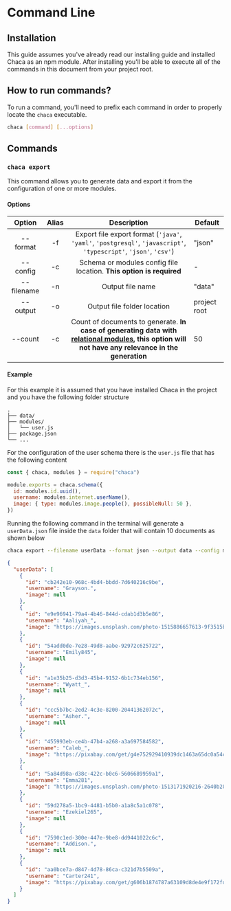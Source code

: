 # Command Line

## Installation

This guide assumes you've already read our installing guide and installed Chaca as an npm module. After installing you'll be able to execute all of the commands in this document from your project root.

## How to run commands?

To run a command, you'll need to prefix each command in order to properly locate the `chaca` executable.

```bash
chaca [command] [...options]
```

## Commands

### `chaca export`

This command allows you to generate data and export it from the configuration of one or more modules.

#### Options

|   Option   | Alias |                                                                                       Description                                                                                       | Default      |
| :--------: | :---: | :-------------------------------------------------------------------------------------------------------------------------------------------------------------------------------------: | ------------ |
|  --format  |  -f   |                                    Export file export format (`'java'`, `'yaml'`, `'postgresql'`, `'javascript'`, `'typescript'`, `'json'`, `'csv'`)                                    | "json"       |
|  --config  |  -c   |                                                           Schema or modules config file location. **This option is required**                                                           | -            |
| --filename |  -n   |                                                                                    Output file name                                                                                     | "data"       |
|  --output  |  -o   |                                                                               Output file folder location                                                                               | project root |
|  --count   |  -c   | Count of documents to generate. **In case of generating data with [relational modules](/relational-modules/multi-generate), this option will not have any relevance in the generation** | 50           |

#### Example

For this example it is assumed that you have installed Chaca in the project and you have the following folder structure

```shell
.
├── data/
├── modules/
│   └── user.js
├── package.json
└── ...
```

For the configuration of the user schema there is the `user.js` file that has the following content

```js title=user.js
const { chaca, modules } = require("chaca")

module.exports = chaca.schema({
  id: modules.id.uuid(),
  username: modules.internet.userName(),
  image: { type: modules.image.people(), possibleNull: 50 },
})
```

Running the following command in the terminal will generate a `userData.json` file inside the `data` folder that will contain 10 documents as shown below

```bash
chaca export --filename userData --format json --output data --config modules/user.js --count 10
```

```json
{
  "userData": [
    {
      "id": "cb242e10-968c-4bd4-bbdd-7d640216c9be",
      "username": "Grayson.",
      "image": null
    },
    {
      "id": "e9e96941-79a4-4b46-844d-cdab1d3b5e86",
      "username": "Aaliyah_",
      "image": "https://images.unsplash.com/photo-1515886657613-9f3515b0c78f?crop=entropy&cs=tinysrgb&fm=jpg&ixid=MnwzNTM2NjZ8MHwxfHNlYXJjaHw2MXx8cGVvcGxlfGVufDB8fHx8MTY2Njk3MDgzMw&ixlib=rb-4.0.3&q=80"
    },
    {
      "id": "54add0de-7e28-49d8-aabe-92972c625722",
      "username": "Emily845",
      "image": null
    },
    {
      "id": "a1e35b25-d3d3-45b4-9152-6b1c734eb156",
      "username": "Wyatt_",
      "image": null
    },
    {
      "id": "ccc5b7bc-2ed2-4c3e-8200-20441362072c",
      "username": "Asher.",
      "image": null
    },
    {
      "id": "455993eb-ce4b-47b4-a268-a3a697584582",
      "username": "Caleb_",
      "image": "https://pixabay.com/get/g4e752929410939dc1463a65dc0a54c261625b8d5f5d599bf6f7e0125ce9e64c9a10dae89559975a0811cccb5b087df519067e775815e81825e2962cf1f35cb4f_1280.jpg"
    },
    {
      "id": "5a84d98a-d38c-422c-b0c6-5606689959a1",
      "username": "Emma281",
      "image": "https://images.unsplash.com/photo-1513171920216-2640b288471b?crop=entropy&cs=tinysrgb&fm=jpg&ixid=MnwzNTM2NjZ8MHwxfHNlYXJjaHwxN3x8cGVvcGxlfGVufDB8fHx8MTY2Njk3MDgzMA&ixlib=rb-4.0.3&q=80"
    },
    {
      "id": "59d278a5-1bc9-4481-b5b0-a1a8c5a1c078",
      "username": "Ezekiel265",
      "image": null
    },
    {
      "id": "7590c1ed-300e-447e-9be8-dd9441022c6c",
      "username": "Addison.",
      "image": null
    },
    {
      "id": "aa0bce7a-d847-4d78-86ca-c321d7b5509a",
      "username": "Carter241",
      "image": "https://pixabay.com/get/g606b1874787a63109d8de4e9f172fd1ac99e1db160fc09e194de271ff8e3a32b80c50c6c1d294586d8b91484386ed730c9b07f9dd3f017c815ea1fefce8af529_1280.jpg"
    }
  ]
}
```
